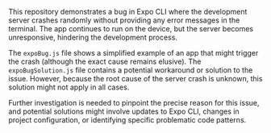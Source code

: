 This repository demonstrates a bug in Expo CLI where the development server crashes randomly without providing any error messages in the terminal.  The app continues to run on the device, but the server becomes unresponsive, hindering the development process.

The `expoBug.js` file shows a simplified example of an app that might trigger the crash (although the exact cause remains elusive).  The `expoBugSolution.js` file contains a potential workaround or solution to the issue.  However, because the root cause of the server crash is unknown, this solution might not apply in all cases.

Further investigation is needed to pinpoint the precise reason for this issue, and potential solutions might involve updates to Expo CLI, changes in project configuration, or identifying specific problematic code patterns.